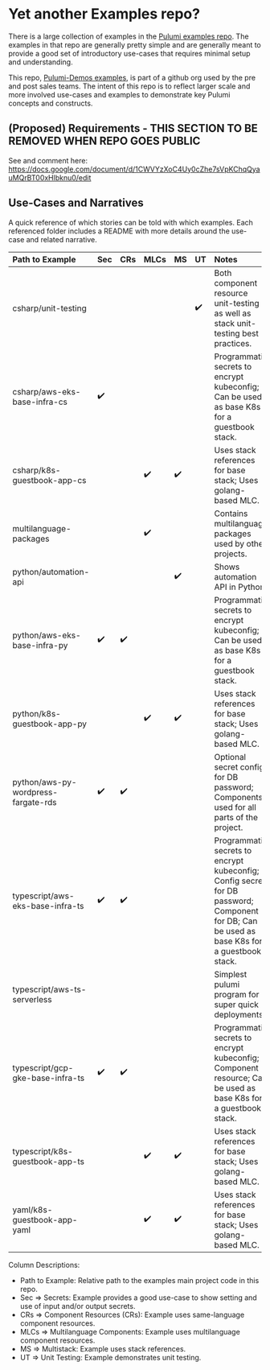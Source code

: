 # Yet another Examples repo?

There is a large collection of examples in the [Pulumi examples repo](https://github.com/pulumi/examples).
The examples in that repo are generally pretty simple and are generally meant to provide a good set of introductory use-cases that requires minimal setup and understanding.

This repo, [Pulumi-Demos examples](https://github.com/pulumi-demos/pulumi-deployments), is part of a github org used by the pre and post sales teams. The intent of this repo is to reflect larger scale and more involved use-cases and examples to demonstrate key Pulumi concepts and constructs.

## (Proposed) Requirements - THIS SECTION TO BE REMOVED WHEN REPO GOES PUBLIC
See and comment here: https://docs.google.com/document/d/1CWVYzXoC4Uy0cZhe7sVpKChqQyauMQrBT00xHlbknu0/edit 

## Use-Cases and Narratives
A quick reference of which stories can be told with which examples.
Each referenced folder includes a README with more details around the use-case and related narrative.

Path to Example         | Sec | CRs | MLCs | MS | UT | Notes
:---------------------- |:--- |:--- |:---- |:-- |:-- |:------
csharp/unit-testing     |     |     |      |    |:heavy_check_mark:| Both component resource unit-testing as well as stack unit-testing best practices.
csharp/aws-eks-base-infra-cs |:heavy_check_mark:| | | | | Programmatic secrets to encrypt kubeconfig; Can be used as base K8s for a guestbook stack.
csharp/k8s-guestbook-app-cs | | |:heavy_check_mark:|:heavy_check_mark:| | Uses stack references for base stack; Uses golang-based MLC.
multilanguage-packages | | |:heavy_check_mark:| | | Contains multilanguage packages used by other projects.
python/automation-api   |     |     |      |:heavy_check_mark:| | Shows automation API in Python.
python/aws-eks-base-infra-py |:heavy_check_mark:|:heavy_check_mark:| | | | Programmatic secrets to encrypt kubeconfig; Can be used as base K8s for a guestbook stack.
python/k8s-guestbook-app-py | | |:heavy_check_mark:|:heavy_check_mark:| | Uses stack references for base stack; Uses golang-based MLC.
python/aws-py-wordpress-fargate-rds |:heavy_check_mark:|:heavy_check_mark:||||Optional secret config for DB password; Components used for all parts of the project.
typescript/aws-eks-base-infra-ts |:heavy_check_mark:|:heavy_check_mark:| | | | Programmatic secrets to encrypt kubeconfig; Config secret for DB password; Component for DB; Can be used as base K8s for a guestbook stack.
typescript/aws-ts-serverless | | | | | | Simplest pulumi program for super quick deployments.
typescript/gcp-gke-base-infra-ts |:heavy_check_mark:|:heavy_check_mark:| | | | Programmatic secrets to encrypt kubeconfig; Component resource; Can be used as base K8s for a guestbook stack.
typescript/k8s-guestbook-app-ts| | |:heavy_check_mark:|:heavy_check_mark:| | Uses stack references for base stack; Uses golang-based MLC.
yaml/k8s-guestbook-app-yaml | | |:heavy_check_mark:|:heavy_check_mark:| | Uses stack references for base stack; Uses golang-based MLC.


Column Descriptions:
* Path to Example: Relative path to the examples main project code in this repo.
* Sec => Secrets: Example provides a good use-case to show setting and use of input and/or output secrets.
* CRs => Component Resources (CRs): Example uses same-language component resources.
* MLCs => Multilanguage Components: Example uses multilanguage component resources.
* MS => Multistack: Example uses stack references.
* UT => Unit Testing: Example demonstrates unit testing.


